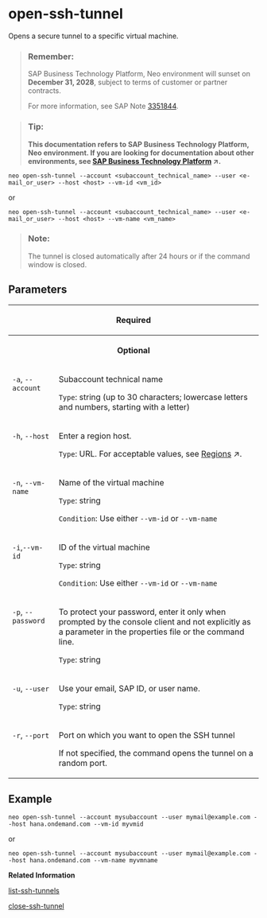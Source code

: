 <!-- loio6f8924a89b06426ea4aeac2042cd9acc -->

# open-ssh-tunnel

Opens a secure tunnel to a specific virtual machine.



> ### Remember:  
> SAP Business Technology Platform, Neo environment will sunset on **December 31, 2028**, subject to terms of customer or partner contracts.
> 
> For more information, see SAP Note [3351844](https://me.sap.com/notes/3351844).

> ### Tip:  
> **This documentation refers to SAP Business Technology Platform, Neo environment. If you are looking for documentation about other environments, see [SAP Business Technology Platform](https://help.sap.com/viewer/65de2977205c403bbc107264b8eccf4b/Cloud/en-US/6a2c1ab5a31b4ed9a2ce17a5329e1dd8.html "SAP Business Technology Platform (SAP BTP) is an integrated offering comprised of the following technology portfolios: application development; process automation; integration; data, analytics, and enterprise planning; artificial intelligence. The platform offers users the ability to turn data into business value, compose end-to-end business processes, connect entire IT landscapes, and personalize, build and extend SAP applications. This reduces the overall total cost of ownership maintaining SAP landscapes and third-party software across end-to-end business processes.") :arrow_upper_right:.**



```
neo open-ssh-tunnel --account <subaccount_technical_name> --user <e-mail_or_user> --host <host> --vm-id <vm_id>
```

or

```
neo open-ssh-tunnel --account <subaccount_technical_name> --user <e-mail_or_user> --host <host> --vm-name <vm_name>
```

> ### Note:  
> The tunnel is closed automatically after 24 hours or if the command window is closed.



## Parameters




<table>
<tr>
<th valign="top" colspan="2">

Required

</th>
</tr>
<tr>
<th valign="top" colspan="2">

Optional

</th>
</tr>
<tr>
<td valign="top">

`-a`, `--account`

</td>
<td valign="top">

Subaccount technical name

`Type`: string \(up to 30 characters; lowercase letters and numbers, starting with a letter\)

</td>
</tr>
<tr>
<td valign="top">

`-h`, `--host`

</td>
<td valign="top">

Enter a region host.

`Type`: URL. For acceptable values, see [Regions](https://help.sap.com/viewer/65de2977205c403bbc107264b8eccf4b/Cloud/en-US/350356d1dc314d3199dca15bd2ab9b0e.html "You can deploy applications in different regions. Each region represents a geographical location (for example, Europe, US East) where applications, data, or services are hosted.") :arrow_upper_right:.

</td>
</tr>
<tr>
<td valign="top">

`-n`, `--vm-name` 

</td>
<td valign="top">

Name of the virtual machine

`Type`: string

`Condition`: Use either `--vm-id` or `--vm-name`

</td>
</tr>
<tr>
<td valign="top">

`-i`,`--vm-id` 

</td>
<td valign="top">

ID of the virtual machine

`Type`: string

`Condition`: Use either `--vm-id` or `--vm-name`

</td>
</tr>
<tr>
<td valign="top">

`-p`, `--password`

</td>
<td valign="top">

To protect your password, enter it only when prompted by the console client and not explicitly as a parameter in the properties file or the command line.

`Type`: string

</td>
</tr>
<tr>
<td valign="top">

`-u`, `--user`

</td>
<td valign="top">

Use your email, SAP ID, or user name.

`Type`: string

</td>
</tr>
<tr>
<td valign="top">

`-r`, `--port`

</td>
<td valign="top">

Port on which you want to open the SSH tunnel

If not specified, the command opens the tunnel on a random port.

</td>
</tr>
</table>



## Example

```
neo open-ssh-tunnel --account mysubaccount --user mymail@example.com --host hana.ondemand.com --vm-id myvmid
```

or

```
neo open-ssh-tunnel --account mysubaccount --user mymail@example.com --host hana.ondemand.com --vm-name myvmname
```

**Related Information**  


[list-ssh-tunnels](list-ssh-tunnels-da73699.md "Lists the currently opened SSH tunnels on the user's machine.")

[close-ssh-tunnel](close-ssh-tunnel-c505268.md "Closes the ssh-tunnel to the specified virtual machine. If no virtual machine ID is specified, closes all tunnels.")

